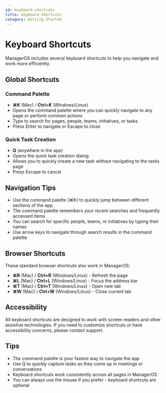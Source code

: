 ```yaml
---
id: keyboard-shortcuts
title: Keyboard Shortcuts
category: Getting Started
---
```


# Keyboard Shortcuts

ManagerOS includes several keyboard shortcuts to help you navigate and work more efficiently.

## Global Shortcuts

### Command Palette

- **⌘K** (Mac) / **Ctrl+K** (Windows/Linux)
- Opens the command palette where you can quickly navigate to any page or perform common actions
- Type to search for pages, people, teams, initiatives, or tasks
- Press Enter to navigate or Escape to close

### Quick Task Creation

- **Q** (anywhere in the app)
- Opens the quick task creation dialog
- Allows you to quickly create a new task without navigating to the tasks page
- Press Escape to cancel

## Navigation Tips

- Use the command palette (⌘K) to quickly jump between different sections of the app
- The command palette remembers your recent searches and frequently accessed items
- You can search for specific people, teams, or initiatives by typing their names
- Use arrow keys to navigate through search results in the command palette

## Browser Shortcuts

These standard browser shortcuts also work in ManagerOS:

- **⌘R** (Mac) / **Ctrl+R** (Windows/Linux) - Refresh the page
- **⌘L** (Mac) / **Ctrl+L** (Windows/Linux) - Focus the address bar
- **⌘T** (Mac) / **Ctrl+T** (Windows/Linux) - Open new tab
- **⌘W** (Mac) / **Ctrl+W** (Windows/Linux) - Close current tab

## Accessibility

All keyboard shortcuts are designed to work with screen readers and other assistive technologies. If you need to customize shortcuts or have accessibility concerns, please contact support.

## Tips

- The command palette is your fastest way to navigate the app
- Use Q to quickly capture tasks as they come up in meetings or conversations
- Keyboard shortcuts work consistently across all pages in ManagerOS
- You can always use the mouse if you prefer - keyboard shortcuts are optional
